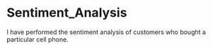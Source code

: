 # Sentiment_Analysis
I have performed the sentiment analysis of customers who bought a particular cell phone. 
